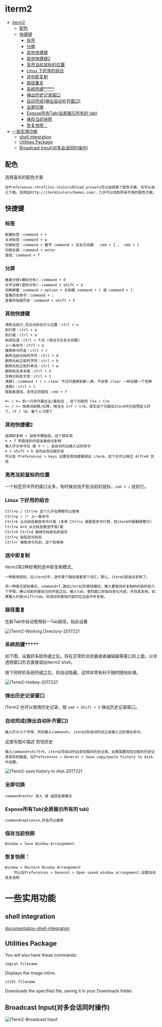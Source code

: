 # iterm2

<!-- TOC -->

- [iterm2](#iterm2)
    - [配色](#配色)
    - [快捷键](#快捷键)
        - [标签](#标签)
        - [分屏](#分屏)
        - [其他快捷键](#其他快捷键)
        - [其他快捷键2](#其他快捷键2)
        - [高亮当前鼠标的位置](#高亮当前鼠标的位置)
        - [Linux 下好用的组合](#linux-下好用的组合)
        - [选中即复制](#选中即复制)
        - [路径重复](#路径重复)
        - [系统热键*****](#系统热键)
        - [弹出历史记录窗口](#弹出历史记录窗口)
        - [自动完成(弹出自动补齐窗口)](#自动完成弹出自动补齐窗口)
        - [全屏切换](#全屏切换)
        - [Expose所有Tab(全屏展示所有的 tab)](#expose所有tab全屏展示所有的-tab)
        - [保存当前快照](#保存当前快照)
        - [恢复快照：](#恢复快照)
- [一些实用功能](#一些实用功能)
    - [shell integration](#shell-integration)
    - [Utilities Package](#utilities-package)
    - [Broadcast Input(对多会话同时操作)](#broadcast-input对多会话同时操作)

<!-- /TOC -->

## 配色

选择喜欢的配色方案

    在Preferences->Profiles->Colors的load presets可以选择某个配色方案。也可以自己下载。在网站http://iterm2colorschemes.com/，几乎可以找到所有可用的配色方案。

## 快捷键

### 标签

    新建标签：command + t
    关闭标签：command + w
    切换标签：command + 数字 command + 左右方向键   cmd + { ,  cmd + }
    切换全屏：command + enter
    查找：command + f

### 分屏

    垂直分屏(横向分布)：command + d
    水平分屏(竖向分布)：command + shift + d
    切换屏幕：command + option + 方向键 command + [ 或 command + ]
    查看历史命令：command + ;
    查看剪贴板历史：command + shift + h

### 其他快捷键

    清除当前行,无论光标在什么位置：ctrl + u
    到行首：ctrl + a
    到行尾：ctrl + e
    前进后退：ctrl + f/b (相当于左右方向键)
    上一条命令：ctrl + p
    搜索命令历史：ctrl + r
    删除当前光标的字符：ctrl + d
    删除光标之前的字符：ctrl + h
    删除光标之前的单词：ctrl + w
    删除到文本末尾：ctrl + k
    交换光标处文本：ctrl + t
    清屏1：command + r = clear 不过只是换到新一屏，不会想 clear 一样创建一个空屏
    清屏2：ctrl + l
    智能能查找，支持正则查找：cmd + f

    ⌘← / ⌘→ 到一行命令最左边/最右边 ，这个功能同 C+a / C+e
    ⌥← / ⌥→ 按单词前移/后移，相当与 C+f / C+b，其实这个功能在Iterm中已经预定义好了，⌥f / ⌥b，看个人习惯了

### 其他快捷键2

    选择即复制 + 鼠标中键粘贴，这个很实用
    ⌘ + f 所查找的内容会被自动复制
    输入开头命令后 按 ⌘ + ; 会自动列出输入过的命令
    ⌘ + shift + h 会列出剪切板历史
    可以在 Preferences > keys 设置全局快捷键调出 iterm，这个也可以用过 Alfred 实现

### 高亮当前鼠标的位置

一个标签页中开的窗口太多，有时候会找不到当前的鼠标，`cmd + /` 找到它。

### Linux 下好用的组合

    Ctrl+a / Ctrl+e 这个几乎在哪都可以使用
    Ctrl+p / !! 上一条命令
    Ctrl+k 从光标处删至命令行尾 (本来 Ctrl+u 是删至命令行首，但iterm中是删掉整行)
    Ctrl+w A+d 从光标处删至字首/尾
    Ctrl+h Ctrl+d 删掉光标前后的自负
    Ctrl+y 粘贴至光标后
    Ctrl+r 搜索命令历史，这个较常用

### 选中即复制

iterm2有2种好用的选中即复制模式。

    一种是用鼠标，在iterm2中，选中某个路径或者某个词汇，那么，iterm2就自动复制了。

    另一种是无鼠标模式，command+f,弹出iterm2的查找模式，输入要查找并复制的内容的前几个字母，确认找到的是自己的内容之后，输入tab，查找窗口将自动变化内容，并将其复制。如果输入的是shift+tab，则自动将查找内容的左边选中并复制。

### 路径重复

在新Tab中自动使用前一Tab路径，如此设置

![iTerm2-Working Directory-2017221](http://oi480zo5x.bkt.clouddn.com/iTerm2-Working%20Directory-2017221.jpg)

### 系统热键*****

如下图，设置好系统热键之后，将在正常的浏览器或者编辑器等窗口的上面，以半透明窗口形式直接调出iterm2 shell。

按下同样的系统热键之后，将自动隐藏。这样非常有利于随时随地处理。

![iTerm2-Hotkey-2017221](http://oi480zo5x.bkt.clouddn.com/iTerm2-Hotkey-2017221.jpg)

### 弹出历史记录窗口

iTerm2 也可以使用历史记录，按 `cmd + Shift + h` 弹出历史记录窗口。

### 自动完成(弹出自动补齐窗口)

    输入打头几个字母，然后输入command+; iterm2将自动列出之前输入过的类似命令。

这里写图片描述
剪切历史

    输入command+shift+h，iterm2将自动列出剪切板的历史记录。如果需要将剪切板的历史记录保存到磁盘，在Preferences > General > Save copy/paste history to disk.中设置。

![ITerm2-save history to disk-2017221](http://oi480zo5x.bkt.clouddn.com/ITerm2-save%20history%20to%20disk-2017221.jpg)

### 全屏切换

    command+enter 进入 或 返回全屏模式

### Expose所有Tab(全屏展示所有的 tab)

    command+option+e,并且可以搜索

### 保存当前快照

    Window > Save Window Arrangement.

### 恢复快照：

    Window > Restore Window Arrangement
        可以在Preferences > General > Open saved window arrangement.设置自动恢复快照

# 一些实用功能

## shell integration

[documentation-shell-integration](https://iterm2.com/documentation-shell-integration.html)

## Utilities Package

You will also have these commands:

    imgcat filename

Displays the image inline.

    it2dl filename

Downloads the specified file, saving it in your Downloads folder.

## Broadcast Input(对多会话同时操作)

![ITerm2-Broadcast Input](http://oi480zo5x.bkt.clouddn.com/ITerm2-Broadcast%20Input.png)